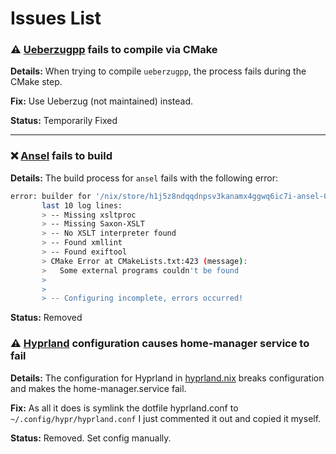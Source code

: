 # Issues List




### ⚠️ **[Ueberzugpp](https://github.com/blank2121/nix-home/blob/3371726177041c17d9d6ba4688e519cbf2bf73bb/modules/default/home-manager/clis-apps.nix#L59) fails to compile via CMake**
**Details:** When trying to compile `ueberzugpp`, the process fails during the CMake step.


**Fix:** Use Ueberzug (not maintained) instead. 

**Status:** Temporarily Fixed

---

### ❌ **[Ansel](https://github.com/blank2121/nix-home/blob/3371726177041c17d9d6ba4688e519cbf2bf73bb/modules/default/home-manager/clis-apps.nix#L13) fails to build**
**Details:** The build process for `ansel` fails with the following error:
  ```bash
  error: builder for '/nix/store/h1j5z8ndqqdnpsv3kanamx4ggwq6ic7i-ansel-0-unstable-2024-07-09.drv' failed with exit code 1;
         last 10 log lines:
         > -- Missing xsltproc
         > -- Missing Saxon-XSLT
         > -- No XSLT interpreter found
         > -- Found xmllint
         > -- Found exiftool
         > CMake Error at CMakeLists.txt:423 (message):
         >   Some external programs couldn't be found
         >
         >
         > -- Configuring incomplete, errors occurred!
```

**Status:** Removed

### ⚠️ [Hyprland](https://github.com/blank2121/nix-home/blob/3371726177041c17d9d6ba4688e519cbf2bf73bb/modules/default/home-manager/wayland/hyprland.nix#L16) configuration causes home-manager service to fail

**Details:** The configuration for Hyprland in [hyprland.nix](https://github.com/blank2121/nix-home/blob/3371726177041c17d9d6ba4688e519cbf2bf73bb/modules/default/home-manager/wayland/hyprland.nix) breaks configuration and makes the home-manager.service fail.

**Fix:** As all it does is symlink the dotfile hyprland.conf to `~/.config/hypr/hyprland.conf` I just commented it out and copied it myself.

**Status:** Removed. Set config manually.
